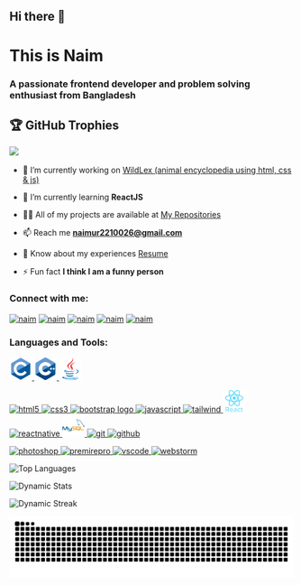 ## Hi there 👋

<h1 align="left">This is Naim</h1>
<h3 align="left">A passionate frontend developer and problem solving enthusiast from Bangladesh</h3>

<!--<p align="left"> <img src="https://komarev.com/ghpvc/?username=Naim-ECE&label=Profile%20views&color=0e75b6&style=flat" alt="naim" /> </p> -->

## 🏆 GitHub Trophies

![](https://github-profile-trophy.vercel.app/?username=Naim-ECE&theme=gruvbox&no-frame=false&no-bg=true&margin-w=4)

- 🔭 I’m currently working on [WildLex (animal encyclopedia using html, css & js)](https://naim-ece.github.io/Software-Development-Project-I/index.html)

- 🌱 I’m currently learning **ReactJS**

- 👨‍💻 All of my projects are available at [My Repositories](https://github.com/Naim-ECE?tab=repositories)

<!--- 💬 Ask me about **C/C++ & frontend development** -->

- 📫 Reach me **naimur2210026@gmail.com**

- 📄 Know about my experiences [Resume](https://drive.google.com/file/d/1IaIsEEwelJzKPCx0ERpkCejXUeAlOes7/view?usp=sharing)

- ⚡ Fun fact **I think I am a funny person**

<h3 align="left">Connect with me:</h3>
<p align="left">
<a href="https://www.linkedin.com/in/md-naimur-rahman-naim-6686b532b?utm_source=share&utm_campaign=share_via&utm_content=profile&utm_medium=android_app" target="_blank"><img align="center" src="https://cdn.jsdelivr.net/gh/devicons/devicon/icons/linkedin/linkedin-original.svg" alt="naim" height="30" width="40" /></a>
<a href="https://www.facebook.com/md.naimur.rahman.3344913" target="_blank"><img align="center" src="https://raw.githubusercontent.com/rahuldkjain/github-profile-readme-generator/master/src/images/icons/Social/facebook.svg" alt="naim" height="30" width="40" /></a>
<a href="https://www.hackerrank.com/profile/naimur2210026" target="_blank"><img align="center" src="https://raw.githubusercontent.com/rahuldkjain/github-profile-readme-generator/master/src/images/icons/Social/hackerrank.svg" alt="naim" height="30" width="40" /></a>
<a href="https://codeforces.com/profile/Naimur_Rahman_Naim" target="_blank"><img align="center" src="https://raw.githubusercontent.com/rahuldkjain/github-profile-readme-generator/master/src/images/icons/Social/codeforces.svg" alt="naim" height="30" width="40" /></a>
<a href="https://leetcode.com/u/y9HXRRQL3x/" target="_blank"><img align="center" src="https://raw.githubusercontent.com/rahuldkjain/github-profile-readme-generator/master/src/images/icons/Social/leet-code.svg" alt="naim" height="30" width="40" /></a>
</p>

<h3 align="left">Languages and Tools:</h3>
<p align="left">
<a href="https://www.cprogramming.com/" target="_blank" rel="noreferrer"> <img src="https://raw.githubusercontent.com/devicons/devicon/master/icons/c/c-original.svg" alt="c" width="40" height="40"/> </a>
<a href="https://www.w3schools.com/cpp/" target="_blank" rel="noreferrer"> <img src="https://raw.githubusercontent.com/devicons/devicon/master/icons/cplusplus/cplusplus-original.svg" alt="cplusplus" width="40" height="40"/> </a>
<a href="https://www.java.com" target="_blank" rel="noreferrer"> <img src="https://raw.githubusercontent.com/devicons/devicon/master/icons/java/java-original.svg" alt="java" width="40" height="40"/> </a>

<a href="https://www.w3.org/html/" target="_blank" rel="noreferrer"> <img src="https://cdn.jsdelivr.net/gh/devicons/devicon/icons/html5/html5-original.svg" alt="html5" width="40" height="40"/> </a>
<a href="https://www.w3schools.com/css/" target="_blank" rel="noreferrer"> <img src="https://cdn.jsdelivr.net/gh/devicons/devicon/icons/css3/css3-original.svg" alt="css3" width="40" height="40"/> </a>
<a href="https://getbootstrap.com" target="_blank" rel="noreferrer"> <img src="https://cdn.jsdelivr.net/gh/devicons/devicon/icons/bootstrap/bootstrap-original.svg" width="40" height="40" alt="bootstrap logo"  /> </a>
<a href="https://developer.mozilla.org/en-US/docs/Web/JavaScript" target="_blank" rel="noreferrer"> <img src="https://skillicons.dev/icons?i=js" alt="javascript" width="40" height="40"/> </a>
<a href="https://tailwindcss.com/" target="_blank" rel="noreferrer"> <img src="https://www.vectorlogo.zone/logos/tailwindcss/tailwindcss-icon.svg" alt="tailwind" width="40" height="40"/> </a> 
<a href="https://reactjs.org/" target="_blank" rel="noreferrer"> <img src="https://raw.githubusercontent.com/devicons/devicon/master/icons/react/react-original-wordmark.svg" alt="react" width="40" height="40"/> </a>
<a href="https://reactnative.dev/" target="_blank" rel="noreferrer"> <img src="https://reactnative.dev/img/header_logo.svg" alt="reactnative" width="40" height="40"/> </a>
<a href="https://www.mysql.com/" target="_blank" rel="noreferrer"> <img src="https://raw.githubusercontent.com/devicons/devicon/master/icons/mysql/mysql-original-wordmark.svg" alt="mysql" width="40" height="40"/> </a> 
<a href="https://git-scm.com/" target="_blank" rel="noreferrer"> <img src="https://www.vectorlogo.zone/logos/git-scm/git-scm-icon.svg" alt="git" width="40" height="40"/> </a>
<a href="https://github.com/" target="_blank" rel="noreferrer"> <img src="https://skillicons.dev/icons?i=github" alt="github" width="40" height="40"/> </a>

<a href="https://www.photoshop.com/en" target="_blank" rel="noreferrer"> <img src="https://skillicons.dev/icons?i=ps" alt="photoshop" width="40" height="40"/> </a>
<a href="https://www.adobe.com/products/premiere.html" target="_blank" rel="noreferrer"> <img src="https://skillicons.dev/icons?i=pr" alt="premirepro" width="40" height="40"/> </a>
<a href="https://code.visualstudio.com/" target="_blank" rel="noreferrer"> <img src="https://skillicons.dev/icons?i=vscode" alt="vscode" width="40" height="40"/> </a>
<a href="https://www.jetbrains.com/webstorm/" target="_blank" rel="noreferrer"> <img src="https://cdn.jsdelivr.net/gh/devicons/devicon/icons/webstorm/webstorm-original.svg" alt="webstorm" width="40" height="40"/> </a>
</p>


<p align="left">
    <picture>
    <source media="(prefers-color-scheme: dark)" srcset="https://github-readme-stats.vercel.app/api/top-langs?username=Naim-ECE&theme=dark&locale=en&layout=compact&cache_seconds=86400&random=20240601">
    <source media="(prefers-color-scheme: light)" srcset="https://github-readme-stats.vercel.app/api/top-langs?username=Naim-ECE&theme=default&locale=en&layout=compact&cache_seconds=86400&random=20240601">
    <img src="https://github-readme-stats.vercel.app/api/top-langs?username=Naim-ECE&theme=transparent&locale=en&layout=compact&cache_seconds=86400&random=20240601" alt="Top Languages" height="200" />
  </picture>
</p>
<p align="left">
    <picture>
    <source media="(prefers-color-scheme: dark)" srcset="https://github-readme-stats.vercel.app/api?username=Naim-ECE&theme=dark&show_icons=true&cache_seconds=86400&random=20240601">
    <source media="(prefers-color-scheme: light)" srcset="https://github-readme-stats.vercel.app/api?username=Naim-ECE&theme=default&show_icons=true&cache_seconds=86400&random=20240601">
    <img src="https://github-readme-stats.vercel.app/api?username=Naim-ECE&theme=transparent&show_icons=true&cache_seconds=86400&random=20240601" alt="Dynamic Stats">
  </picture>
</p>
<p align="left">
    <picture>
    <source media="(prefers-color-scheme: dark)" srcset="https://github-readme-streak-stats.herokuapp.com/?user=Naim-ECE&theme=dark&cache_seconds=86400&random=20240601">
    <source media="(prefers-color-scheme: light)" srcset="https://github-readme-streak-stats.herokuapp.com/?user=Naim-ECE&theme=light&cache_seconds=86400&random=20240601">
    <img src="https://github-readme-streak-stats.herokuapp.com/?user=Naim-ECE&theme=transparent&cache_seconds=86400&random=20240601" alt="Dynamic Streak">
  </picture>
</p>

<picture>
  <source media="(prefers-color-scheme: dark)" srcset="https://github.com/Naim-ECE/overview_helper_contributions/blob/main/github-snake-dark.svg" />
  <source media="(prefers-color-scheme: light)" srcset="https://github.com/Naim-ECE/overview_helper_contributions/blob/main/github-snake.svg" />
  <img alt="github-snake" src="https://github.com/Naim-ECE/overview_helper_contributions/blob/main/github-snake.svg" />
</picture>

<!--<picture>
  <source media="(prefers-color-scheme: dark)" srcset="https://raw.githubusercontent.com/Naim-ECE/Naim-ECE/output/pacman-contribution-graph-dark.svg">
  <source media="(prefers-color-scheme: light)" srcset="https://raw.githubusercontent.com/Naim-ECE/Naim-ECE/output/pacman-contribution-graph.svg">
  <img alt="pacman contribution graph" src="https://raw.githubusercontent.com/Naim-ECE/Naim-ECE/output/pacman-contribution-graph.svg">
</picture>
-->

<!-- pacman-contribution-graph-dark.svg -->
<!--
<div align="center">
  <img src="https://github-readme-stats.vercel.app/api?username=Naim-ECE&hide_title=false&hide_rank=false&show_icons=true&include_all_commits=true&count_private=true&disable_animations=false&theme=dracula&locale=en&hide_border=false" height="150" alt="stats graph"  />
  <img src="https://github-readme-stats.vercel.app/api/top-langs?username=Naim-ECE&locale=en&hide_title=false&layout=compact&card_width=320&langs_count=5&theme=dracula&hide_border=false" height="150" alt="languages graph"  />
</div>

###

<img align="right" height="150" src="https://i.imgflip.com/65efzo.gif"  />

###

<div align="left">
  <img src="https://cdn.jsdelivr.net/gh/devicons/devicon/icons/javascript/javascript-original.svg" height="30" alt="javascript logo"  />
  <img width="12" />
  <img src="https://cdn.jsdelivr.net/gh/devicons/devicon/icons/typescript/typescript-original.svg" height="30" alt="typescript logo"  />
  <img width="12" />
  <img src="https://cdn.jsdelivr.net/gh/devicons/devicon/icons/react/react-original.svg" height="30" alt="react logo"  />
  <img width="12" />
  <img src="https://cdn.jsdelivr.net/gh/devicons/devicon/icons/html5/html5-original.svg" height="30" alt="html5 logo"  />
  <img width="12" />
  <img src="https://cdn.jsdelivr.net/gh/devicons/devicon/icons/css3/css3-original.svg" height="30" alt="css3 logo"  />
  <img width="12" />
  <img src="https://cdn.jsdelivr.net/gh/devicons/devicon/icons/python/python-original.svg" height="30" alt="python logo"  />
  <img width="12" />
  <img src="https://cdn.jsdelivr.net/gh/devicons/devicon/icons/csharp/csharp-original.svg" height="30" alt="csharp logo"  />
</div>

###

<div align="left">
  <img src="https://img.shields.io/static/v1?message=Youtube&logo=youtube&label=&color=FF0000&logoColor=white&labelColor=&style=for-the-badge" height="35" alt="youtube logo"  />
  <img src="https://img.shields.io/static/v1?message=Instagram&logo=instagram&label=&color=E4405F&logoColor=white&labelColor=&style=for-the-badge" height="35" alt="instagram logo"  />
  <img src="https://img.shields.io/static/v1?message=Twitch&logo=twitch&label=&color=9146FF&logoColor=white&labelColor=&style=for-the-badge" height="35" alt="twitch logo"  />
  <img src="https://img.shields.io/static/v1?message=Discord&logo=discord&label=&color=7289DA&logoColor=white&labelColor=&style=for-the-badge" height="35" alt="discord logo"  />
  <img src="https://img.shields.io/static/v1?message=Gmail&logo=gmail&label=&color=D14836&logoColor=white&labelColor=&style=for-the-badge" height="35" alt="gmail logo"  />
  <img src="https://img.shields.io/static/v1?message=LinkedIn&logo=linkedin&label=&color=0077B5&logoColor=white&labelColor=&style=for-the-badge" height="35" alt="linkedin logo"  />
</div>

###


###
<!--
**Naim-ECE/Naim-ECE** is a ✨ _special_ ✨ repository because its `README.md` (this file) appears on your GitHub profile.

Here are some ideas to get you started:

- 🔭 I’m currently working on ...
- 🌱 I’m currently learning ...
- 👯 I’m looking to collaborate on ...
- 🤔 I’m looking for help with ...
- 💬 Ask me about ...
- 📫 How to reach me: ...
- 😄 Pronouns: ...
- ⚡ Fun fact: ...
-->

